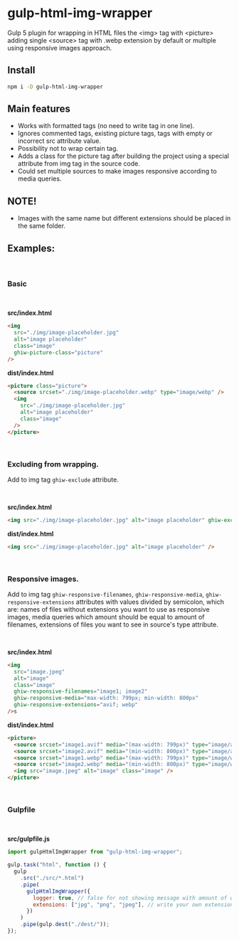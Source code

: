 # gulp-html-img-wrapper

Gulp 5 plugin for wrapping in HTML files the &lt;img> tag with &lt;picture> adding single &lt;source> tag with .webp extension by default or multiple using responsive images approach.

## Install

```bash
npm i -D gulp-html-img-wrapper
```

## Main features

- Works with formatted tags (no need to write tag in one line).
- Ignores commented tags, existing picture tags, tags with empty or incorrect src attribute value.
- Possibility not to wrap certain tag.
- Adds a class for the picture tag after building the project using a special attribute from img tag in the source code.
- Could set multiple sources to make images responsive according to media queries.

## NOTE!

- Images with the same name but different extensions should be placed in the same folder.

## Examples:

<br />

### Basic

<br />

**src/index.html**

```html
<img
  src="./img/image-placeholder.jpg"
  alt="image placeholder"
  class="image"
  ghiw-picture-class="picture"
/>
```

**dist/index.html**

```html
<picture class="picture">
  <source srcset="./img/image-placeholder.webp" type="image/webp" />
  <img
    src="./img/image-placeholder.jpg"
    alt="image placeholder"
    class="image"
  />
</picture>
```

<br />

### Excluding from wrapping.

Add to img tag `ghiw-exclude` attribute.

<br />

**src/index.html**

```html
<img src="./img/image-placeholder.jpg" alt="image placeholder" ghiw-exclude />
```

**dist/index.html**

```html
<img src="./img/image-placeholder.jpg" alt="image placeholder" />
```

<br />

### Responsive images.

Add to img tag `ghiw-responsive-filenames`, `ghiw-responsive-media`, `ghiw-responsive-extensions` attributes with values divided by semicolon, which are: names of files without extensions you want to use as responsive images, media queries which amount should be equal to amount of filenames, extensions of files you want to see in source's type attribute.

<br />

**src/index.html**

```html
<img
  src="image.jpeg"
  alt="image"
  class="image"
  ghiw-responsive-filenames="image1; image2"
  ghiw-responsive-media="max-width: 799px; min-width: 800px"
  ghiw-responsive-extensions="avif; webp"
/>s
```

**dist/index.html**

```html
<picture>
  <source srcset="image1.avif" media="(max-width: 799px)" type="image/avif" />
  <source srcset="image2.avif" media="(min-width: 800px)" type="image/avif" />
  <source srcset="image1.webp" media="(max-width: 799px)" type="image/webp" />
  <source srcset="image2.webp" media="(min-width: 800px)" type="image/webp" />
  <img src="image.jpeg" alt="image" class="image" />
</picture>
```

<br />

### Gulpfile

<br />

**src/gulpfile.js**

```javascript
import gulpHtmlImgWrapper from "gulp-html-img-wrapper";

gulp.task("html", function () {
  gulp
    .src("./src/*.html")
    .pipe(
      gulpHtmlImgWrapper({
        logger: true, // false for not showing message with amount of wrapped img tags for each file
        extensions: ["jpg", "png", "jpeg"], // write your own extensions pack (case insensitive)
      })
    )
    .pipe(gulp.dest("./dest/"));
});
```
